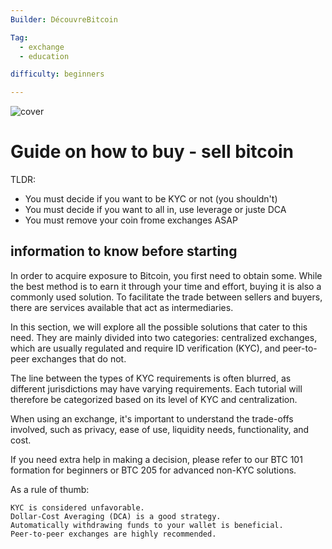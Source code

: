 ```yaml
--- 
Builder: DécouvreBitcoin

Tag: 
  - exchange
  - education

difficulty: beginners

---
```


![cover](assets\0.jpeg)

# Guide on how to buy - sell bitcoin

TLDR: 

* You must decide if you want to be KYC or not (you shouldn't)
* You must decide if you want to all in, use leverage or juste DCA
* You must remove your coin frome exchanges ASAP

## information to know before starting

In order to acquire exposure to Bitcoin, you first need to obtain some. While the best method is to earn it through your time and effort, buying it is also a commonly used solution. To facilitate the trade between sellers and buyers, there are services available that act as intermediaries.

In this section, we will explore all the possible solutions that cater to this need. They are mainly divided into two categories: centralized exchanges, which are usually regulated and require ID verification (KYC), and peer-to-peer exchanges that do not.

The line between the types of KYC requirements is often blurred, as different jurisdictions may have varying requirements. Each tutorial will therefore be categorized based on its level of KYC and centralization.

When using an exchange, it's important to understand the trade-offs involved, such as privacy, ease of use, liquidity needs, functionality, and cost.

If you need extra help in making a decision, please refer to our BTC 101 formation for beginners or BTC 205 for advanced non-KYC solutions.

As a rule of thumb:

    KYC is considered unfavorable.
    Dollar-Cost Averaging (DCA) is a good strategy.
    Automatically withdrawing funds to your wallet is beneficial.
    Peer-to-peer exchanges are highly recommended.

    